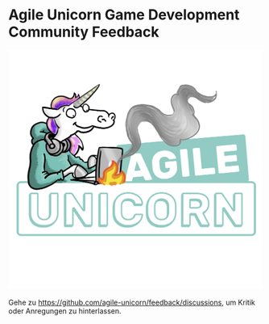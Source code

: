 # Agile Unicorn Game Development Community Feedback


![Logo](https://raw.githubusercontent.com/agile-unicorn/feedback/main/logo_schrift.png)


Gehe zu https://github.com/agile-unicorn/feedback/discussions, um Kritik oder Anregungen zu hinterlassen.

